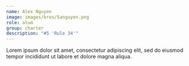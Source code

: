 ```yaml
---
name: Alex Nguyen
image: images/bros/5anguyen.png
role: alum
group: charter
description: "#5 'Rule 34'"
---
```


Lorem ipsum dolor sit amet, consectetur adipiscing elit, sed do eiusmod tempor incididunt ut labore et dolore magna aliqua.
